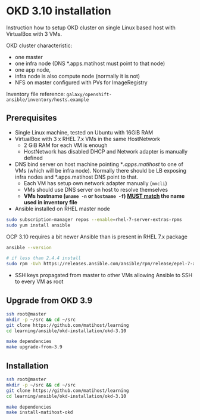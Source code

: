 # OKD 3.10 installation

Instruction how to setup OKD cluster on single Linux based host with VirtualBox with 3 VMs.

OKD cluster characteristic:

* one master
* one infra node (DNS *.apps.matihost must point to that node)
* one app node,
* infra node is also compute node (normally it is not)
* NFS on master configured with PVs for ImageRegistry

Inventory file reference: `galaxy/openshift-ansible/inventory/hosts.example`

## Prerequisites

* Single Linux machine, tested on Ubuntu with 16GiB  RAM
* VirtualBox with 3 x RHEL 7.x VMs in the same HostNetwork
  * 2 GiB RAM for each VM is enough
  * HostNetwork has disabled DHCP and Network adapter is manually defined
* DNS bind server on host machine pointing **.apps.matihost*  to one of VMs (which will be infra node). Normally there should be LB exposing infra nodes and *.apps.matihost DNS point to that.
  * Each VM has setup own network adapter manually (`mmcli`)
  * VMs should use DNS server on host to resolve themselves
  * **VMs hostname (`uname -n` or `hostname -f`) [MUST match](https://github.com/openshift/openshift-ansible/issues/9730#issuecomment-415482818) the name used in inventory file**
* Ansible installed on RHEL master node

```bash
sudo subscription-manager repos --enable=rhel-7-server-extras-rpms
sudo yum install ansible
```

OCP 3.10 requires a bit newer Ansible than is present in RHEL 7.x package

```bash
ansible --version

# if less than 2.4.4 install
sudo rpm -Uvh https://releases.ansible.com/ansible/rpm/release/epel-7-x86_64/ansible-2.4.4.0-1.el7.ans.noarch.rpm
```

* SSH keys propagated from master to other VMs allowing Ansible to SSH to every VM as root

## Upgrade from OKD 3.9

```bash
ssh root@master
mkdir -p ~/src && cd ~/src
git clone https://github.com/matihost/learning
cd learning/ansible/okd-installation/okd-3.10

make dependencies
make upgrade-from-3.9
```

## Installation

```bash
ssh root@master
mkdir -p ~/src && cd ~/src
git clone https://github.com/matihost/learning
cd learning/ansible/okd-installation/okd-3.10

make dependencies
make install-matihost-okd
```